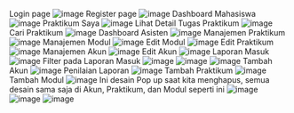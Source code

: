 Login page
![image](https://github.com/user-attachments/assets/324470f2-d92f-4f61-a153-8397d0ae8418)
Register page
![image](https://github.com/user-attachments/assets/9120cce6-92eb-4953-b274-50cd15f53112)
Dashboard Mahasiswa
![image](https://github.com/user-attachments/assets/84489618-1b19-4c65-910c-a105ff92946d)
Praktikum Saya
![image](https://github.com/user-attachments/assets/bb3ac09c-f1b6-4314-a724-92825121f2e1)
Lihat Detail Tugas Praktikum
![image](https://github.com/user-attachments/assets/29a21fa7-35a1-4bf9-885c-9a8a5509a9cc)
Cari Praktikum
![image](https://github.com/user-attachments/assets/963f565d-d88a-4d5b-93ca-e424573d3012)
Dashboard Asisten
![image](https://github.com/user-attachments/assets/adceb891-c84a-4e71-9f3d-8a0db2ddc714)
Manajemen Praktikum
![image](https://github.com/user-attachments/assets/efd1fae7-6a26-4985-9de9-4f93381118c9)
Manajemen Modul
![image](https://github.com/user-attachments/assets/ca367c58-7252-4a3b-b914-427ab64738bd)
Edit Modul
![image](https://github.com/user-attachments/assets/b63397e4-74fb-4e52-a96a-47c8e458c06f)
Edit Praktikum
![image](https://github.com/user-attachments/assets/57c55a1c-f884-4941-b705-baa91ba437d4)
Manajemen Akun
![image](https://github.com/user-attachments/assets/650edc4a-1c18-44bc-bb89-9230c30ebe92)
Edit Akun
![image](https://github.com/user-attachments/assets/4bfbd442-08b5-4136-ac8e-cb141a0abfd6)
Laporan Masuk
![image](https://github.com/user-attachments/assets/5c7ac832-9bbb-4351-afa3-392338eb810a)
Filter pada Laporan Masuk
![image](https://github.com/user-attachments/assets/24f527a3-dc2d-46ab-bc75-05221f2188df)
![image](https://github.com/user-attachments/assets/2329193a-3904-4d97-a164-71f48cc0485d)
![image](https://github.com/user-attachments/assets/f96caeca-c9fa-4392-bf1d-4455fe61ff2f)
Tambah Akun
![image](https://github.com/user-attachments/assets/533b1554-6951-4d65-95fc-ecff2c9e8e15)
Penilaian Laporan
![image](https://github.com/user-attachments/assets/ef03558a-4830-4c38-b36d-7b7da397b1e2)
Tambah Praktikum
![image](https://github.com/user-attachments/assets/4af8ca32-59a3-413a-a494-784893d08cd3)
Tambah Modul
![image](https://github.com/user-attachments/assets/f6decf52-e6ba-40ca-b998-fe6f24b40b98)
Ini desain Pop up saat kita menghapus, semua desain sama saja di Akun, Praktikum, dan Modul seperti ini
![image](https://github.com/user-attachments/assets/9f85e35f-0cc6-400f-8ba3-1f3480c00d6b)
![image](https://github.com/user-attachments/assets/a66172fe-6014-49aa-a519-35d16d7ec7c8)
![image](https://github.com/user-attachments/assets/ad583ba7-6ec7-47c5-a844-52232ee462ec)
